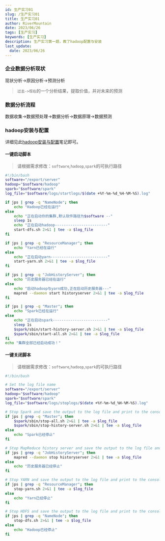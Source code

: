 ```yaml
---
id: 生产实习01
slug: /生产实习01
title: 生产实习01
author: RiverMountain  
date: 2023/06/26
tags: [生产实习]  
keywords: [生产实习]
description: 生产实习第一题，教了hadoop配置与安装
last_update:
  date: 2023/06/26
---
```


### 企业数据分析现状

现状分析->原因分析->预测分析
>``过去->现在``的一个分析结果，提取价值，并对未来的预测

### 数据分析流程

数据收集->数据预处理->数据分析->数据原理->数据预测

### hadoop安装与配置
详细见此[hadoop安装与配置](../hadoop/1%20Hadoop%E4%BB%8B%E7%BB%8D%E4%B8%8E%E5%AE%89%E8%A3%85.md)笔记即可。

#### 一键启动脚本

>请根据需求修改：``software``,``hadoop``,``spark``的可执行路径

```bash
#!/bin/bash
software="/export/server"
hadoop="$software/hadoop"
spark="$software/spark"
log_file="$software/logs/startlogs/$(date +%Y-%m-%d_%H-%M-%S).log"

if jps | grep -q "NameNode"; then
    echo "Hadoop已经在运行"
else
    echo "正在启动你的集群,默认软件路径为$software --"
    sleep 1s
    echo "正在启动hadoop------------------------"
    start-dfs.sh 2>&1 | tee -a $log_file
fi

if jps | grep -q "ResourceManager"; then
    echo "Yarn已经在运行"
else
    echo "正在启动yarn--------------------------"
    start-yarn.sh 2>&1 | tee -a $log_file
fi

if jps | grep -q "JobHistoryServer"; then
    echo "历史服务器已经在运行"
else
    echo "启动hadoop与yarn成功,正在启动历史服务器---"
    mapred --daemon start historyserver 2>&1 | tee -a $log_file
fi

if jps | grep -q "Master"; then
    echo "Spark已经在运行"
else
    echo "正在启动spark-------------------------"
    sleep 1s
    $spark/sbin/start-history-server.sh 2>&1 | tee -a $log_file
    $spark/sbin/start-all.sh 2>&1 | tee -a $log_file
fi
echo "集群全部已经启动成功！"
```
#### 一键关闭脚本

> 请根据需求修改：``software``,``hadoop``,``spark``的可执行路径

```bash
#!/bin/bash

# Set the log file name
software="/export/server"
hadoop="$software/hadoop"
spark="$software/spark"
log_file="$software/logs/stoplogs/$(date +%Y-%m-%d_%H-%M-%S).log"

# Stop Spark and save the output to the log file and print to the console
if jps | grep -q "Master"; then
    $spark/sbin/stop-all.sh 2>&1 | tee -a $log_file
    $spark/sbin/stop-history-server.sh 2>&1 | tee -a $log_file
else
    echo "Spark已经停止"
fi

# Stop MapReduce history server and save the output to the log file and print to the console
if jps | grep -q "JobHistoryServer"; then
    mapred --daemon stop historyserver 2>&1 | tee -a $log_file
else
    echo "历史服务器已经停止"
fi

# Stop YARN and save the output to the log file and print to the console
if jps | grep -q "ResourceManager"; then
    stop-yarn.sh 2>&1 | tee -a $log_file
else
    echo "Yarn已经停止"
fi

# Stop HDFS and save the output to the log file and print to the console
if jps | grep -q "NameNode"; then
    stop-dfs.sh 2>&1 | tee -a $log_file
else
    echo "Hadoop已经停止"
fi
```